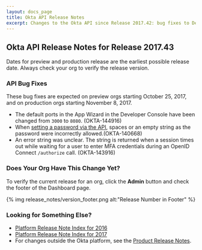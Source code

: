 ```yaml
---
layout: docs_page
title: Okta API Release Notes
excerpt: Changes to the Okta API since Release 2017.42: bug fixes to Developer Console, the set password endpoint, and an improved error strings
---
```


## Okta API Release Notes for Release 2017.43

<!-- The following API feature enhancements are available in the 2017.43 release. -->
Dates for preview and production release are the earliest possible release date. Always check your org to verify the release version.

<!-- ### API Feature Enhancements

#### Title

Description
-->
<!-- OKTA-xxxxx -->

### API Bug Fixes

These bug fixes are expected on preview orgs starting October 25, 2017, and on production orgs starting November 8, 2017.

* The default ports in the App Wizard in the Developer Console have been changed from `3000` to `8080`. (OKTA-144916)
* When [setting a password via the API](/docs/api/resources/users.html#set-password), spaces or an empty string as the password were incorrectly allowed.(OKTA-140668)
* An error string was unclear. The string is returned when a session times out while waiting for a user to enter MFA credentials during an OpenID Connect `/authorize` call. (OKTA-143916)

### Does Your Org Have This Change Yet?

To verify the current release for an org, click the **Admin** button and check the footer of the Dashboard page.

{% img release_notes/version_footer.png alt:"Release Number in Footer" %}

### Looking for Something Else?

* [Platform Release Note Index for 2016](platform-release-notes2016-index.html)
* [Platform Release Note Index for 2017](platform-release-notes2017-index.html)
* For changes outside the Okta platform, see the [Product Release Notes](https://help.okta.com/en/prev/Content/Topics/ReleaseNotes/preview.htm).
